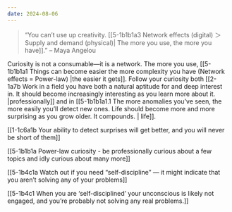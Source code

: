 ```yaml
---
date: 2024-08-06
---
```

> “You can’t use up creativity. [[5-1b1b1a3 Network effects (digital) ＞ Supply and demand (physical)| The more you use, the more you have]].” – Maya Angelou

Curiosity is not a consumable—it is a network. The more you use, [[5-1b1b1a1 Things can become easier the more complexity you have (Network effects = Power-law) |the easier it gets]]. Follow your curiosity both [[2-1a7b Work in a field you have both a natural aptitude for and deep interest in. It should become increasingly interesting as you learn more about it. |professionally]] and in [[5-1b1b1a1.1 The more anomalies you’ve seen, the more easily you’ll detect new ones. Life should become more and more surprising as you grow older. It compounds. | life]]. 

[[1-1c6a1b Your ability to detect surprises will get better, and you will never be short of them]]

[[5-1b1b1a Power-law curiosity - be professionally curious about a few topics and idly curious about many more]]

[[5-1b4c1a Watch out if you need “self-discipline” — it might indicate that you aren’t solving any of your problems]]

[[5-1b4c1 When you are ‘self-disciplined’ your unconscious is likely not engaged, and you’re probably not solving any real problems.]]

